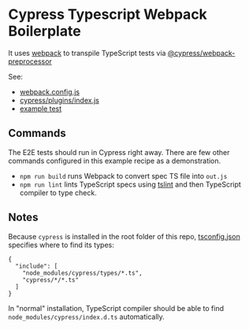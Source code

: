# Cypress Typescript Webpack Boilerplate

It uses [webpack](https://github.com/webpack/webpack) to transpile TypeScript tests
via [@cypress/webpack-preprocessor](https://github.com/cypress-io/cypress-webpack-preprocessor)

See:
- [webpack.config.js](webpack.config.js)
- [cypress/plugins/index.js](cypress/plugins/index.js)
- [example test](cypress/integration/spec.ts)

## Commands

The E2E tests should run in Cypress right away. There are few other commands configured in this example recipe as a demonstration.

- `npm run build` runs Webpack to convert spec TS file into `out.js`
- `npm run lint` lints TypeScript specs using [tslint](https://palantir.github.io/tslint) and then TypeScript compiler to type check.

## Notes

Because `cypress` is installed in the root folder of this repo, [tsconfig.json](tsconfig.json) specifies where to find its types:

```
{
  "include": [
    "node_modules/cypress/types/*.ts",
    "cypress/*/*.ts"
  ]
}
```

In "normal" installation, TypeScript compiler should be able to find `node_modules/cypress/index.d.ts` automatically.